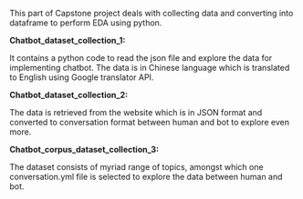 This part of Capstone project deals with collecting data and converting into dataframe to perform EDA using python.

**Chatbot_dataset_collection_1:**

It contains a python code to read the json file and explore the data for implementing chatbot.
The data is in Chinese language which is translated to English using Google translator API.

**Chatbot_dataset_collection_2:**

The data is retrieved from the website which is in JSON format and converted to conversation format between human and bot to explore even more.

**Chatbot_corpus_dataset_collection_3:**

The dataset consists of myriad range of topics, amongst which one conversation.yml file is selected to explore the data between human and bot.

